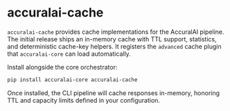 # accuralai-cache

`accuralai-cache` provides cache implementations for the AccuralAI pipeline. The initial release ships an in-memory cache with TTL support, statistics, and deterministic cache-key helpers. It registers the `advanced` cache plugin that `accuralai-core` can load automatically.

Install alongside the core orchestrator:

```bash
pip install accuralai-core accuralai-cache
```

Once installed, the CLI pipeline will cache responses in-memory, honoring TTL and capacity limits defined in your configuration.
